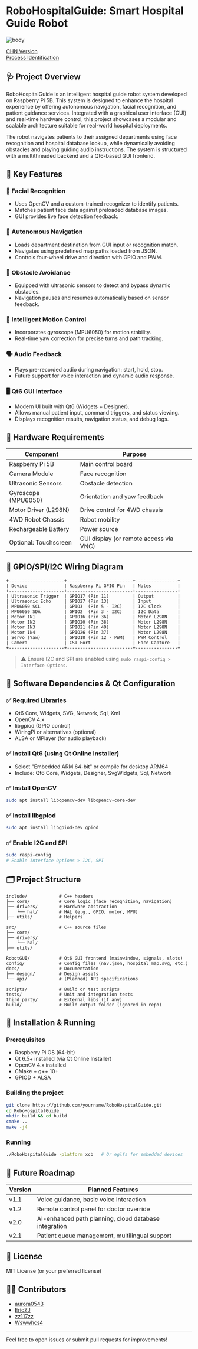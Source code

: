 # RoboHospitalGuide: Smart Hospital Guide Robot

![body](image/body.png)

[CHN Version](README_CN.md)  
[Process Identification](Process_Identification.md)  

## 🩺 Project Overview
RoboHospitalGuide is an intelligent hospital guide robot system developed on Raspberry Pi 5B. This system is designed to enhance the hospital experience by offering autonomous navigation, facial recognition, and patient guidance services. Integrated with a graphical user interface (GUI) and real-time hardware control, this project showcases a modular and scalable architecture suitable for real-world hospital deployments.

The robot navigates patients to their assigned departments using face recognition and hospital database lookup, while dynamically avoiding obstacles and playing guiding audio instructions. The system is structured with a multithreaded backend and a Qt6-based GUI frontend.

## 🎯 Key Features

### 🔐 Facial Recognition
- Uses OpenCV and a custom-trained recognizer to identify patients.
- Matches patient face data against preloaded database images.
- GUI provides live face detection feedback.

### 🧭 Autonomous Navigation
- Loads department destination from GUI input or recognition match.
- Navigates using predefined map paths loaded from JSON.
- Controls four-wheel drive and direction with GPIO and PWM.

### 🚧 Obstacle Avoidance
- Equipped with ultrasonic sensors to detect and bypass dynamic obstacles.
- Navigation pauses and resumes automatically based on sensor feedback.

### 🧠 Intelligent Motion Control
- Incorporates gyroscope (MPU6050) for motion stability.
- Real-time yaw correction for precise turns and path tracking.

### 🗣️ Audio Feedback
- Plays pre-recorded audio during navigation: start, hold, stop.
- Future support for voice interaction and dynamic audio response.

### 🖥️ Qt6 GUI Interface
- Modern UI built with Qt6 (Widgets + Designer).
- Allows manual patient input, command triggers, and status viewing.
- Displays recognition results, navigation status, and debug logs.

## 🧱 Hardware Requirements
| Component | Purpose |
|----------|---------|
| Raspberry Pi 5B | Main control board |
| Camera Module | Face recognition |
| Ultrasonic Sensors | Obstacle detection |
| Gyroscope (MPU6050) | Orientation and yaw feedback |
| Motor Driver (L298N) | Drive control for 4WD chassis |
| 4WD Robot Chassis | Robot mobility |
| Rechargeable Battery | Power source |
| Optional: Touchscreen | GUI display (or remote access via VNC) |

## 📎 GPIO/SPI/I2C Wiring Diagram

```
+---------------------+-------------------------+----------------+
| Device              | Raspberry Pi GPIO Pin   | Notes          |
+---------------------+-------------------------+----------------+
| Ultrasonic Trigger  | GPIO17 (Pin 11)         | Output         |
| Ultrasonic Echo     | GPIO27 (Pin 13)         | Input          |
| MPU6050 SCL         | GPIO3  (Pin 5 - I2C)    | I2C Clock      |
| MPU6050 SDA         | GPIO2  (Pin 3 - I2C)    | I2C Data       |
| Motor IN1           | GPIO16 (Pin 36)         | Motor L298N    |
| Motor IN2           | GPIO20 (Pin 38)         | Motor L298N    |
| Motor IN3           | GPIO21 (Pin 40)         | Motor L298N    |
| Motor IN4           | GPIO26 (Pin 37)         | Motor L298N    |
| Servo (Yaw)         | GPIO18 (Pin 12 - PWM)   | PWM Control    |
| Camera              | CSI Port                | Face Capture   |
+---------------------+-------------------------+----------------+
```

> ⚠️ Ensure I2C and SPI are enabled using `sudo raspi-config > Interface Options`.

## 🧱 Software Dependencies & Qt Configuration

### ✅ Required Libraries
- Qt6 Core, Widgets, SVG, Network, Sql, Xml
- OpenCV 4.x
- libgpiod (GPIO control)
- WiringPi or alternatives (optional)
- ALSA or MPlayer (for audio playback)

### ✅ Install Qt6 (using Qt Online Installer)
- Select "Embedded ARM 64-bit" or compile for desktop ARM64
- Include: Qt6 Core, Widgets, Designer, SvgWidgets, Sql, Network

### ✅ Install OpenCV
```bash
sudo apt install libopencv-dev libopencv-core-dev
```

### ✅ Install libgpiod
```bash
sudo apt install libgpiod-dev gpiod
```

### ✅ Enable I2C and SPI
```bash
sudo raspi-config
# Enable Interface Options > I2C, SPI
```

## 🗂️ Project Structure
```
include/            # C++ headers
├── core/           # Core logic (face recognition, navigation)
├── drivers/        # Hardware abstraction
│   └── hal/        # HAL (e.g., GPIO, motor, MPU)
├── utils/          # Helpers

src/                # C++ source files
├── core/
├── drivers/
│   └── hal/
├── utils/

RobotGUI/           # Qt6 GUI frontend (mainwindow, signals, slots)
config/             # Config files (nav.json, hospital_map.svg, etc.)
docs/               # Documentation
├── design/         # Design assets
└── api/            # (Planned) API specifications

scripts/            # Build or test scripts
tests/              # Unit and integration tests
third_party/        # External libs (if any)
build/              # Build output folder (ignored in repo)
```

## 🚀 Installation & Running
### Prerequisites
- Raspberry Pi OS (64-bit)
- Qt 6.5+ installed (via Qt Online Installer)
- OpenCV 4.x installed
- CMake + g++ 10+
- GPIOD + ALSA

### Building the project
```bash
git clone https://github.com/yourname/RoboHospitalGuide.git
cd RoboHospitalGuide
mkdir build && cd build
cmake ..
make -j4
```

### Running
```bash
./RoboHospitalGuide -platform xcb   # Or eglfs for embedded devices
```

## 🧩 Future Roadmap
| Version | Planned Features |
|---------|------------------|
| v1.1 | Voice guidance, basic voice interaction |
| v1.2 | Remote control panel for doctor override |
| v2.0 | AI-enhanced path planning, cloud database integration |
| v2.1 | Patient queue management, multilingual support |

## 📜 License
MIT License (or your preferred license)

## 👨‍💻 Contributors
- [aurora0543](https://github.com/aurora0543)
- [EricZJ](https://github.com/323417)
- [zz117zz](https://github.com/zz117zz)
- [Wswwhcs4](https://github.com/Wswwhcs4) 

---
Feel free to open issues or submit pull requests for improvements!

